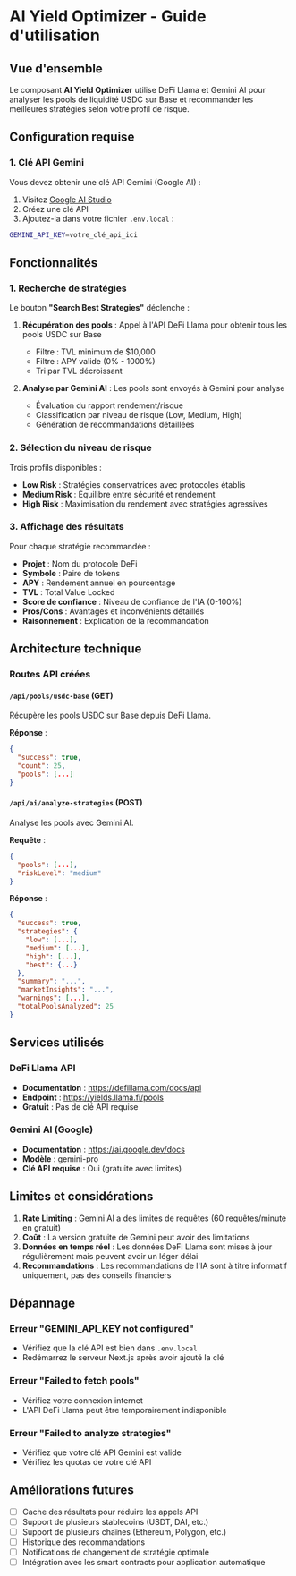 # AI Yield Optimizer - Guide d'utilisation

## Vue d'ensemble

Le composant **AI Yield Optimizer** utilise DeFi Llama et Gemini AI pour analyser les pools de liquidité USDC sur Base et recommander les meilleures stratégies selon votre profil de risque.

## Configuration requise

### 1. Clé API Gemini

Vous devez obtenir une clé API Gemini (Google AI) :

1. Visitez [Google AI Studio](https://makersuite.google.com/app/apikey)
2. Créez une clé API
3. Ajoutez-la dans votre fichier `.env.local` :

```bash
GEMINI_API_KEY=votre_clé_api_ici
```

## Fonctionnalités

### 1. Recherche de stratégies

Le bouton **"Search Best Strategies"** déclenche :

1. **Récupération des pools** : Appel à l'API DeFi Llama pour obtenir tous les pools USDC sur Base
   - Filtre : TVL minimum de $10,000
   - Filtre : APY valide (0% - 1000%)
   - Tri par TVL décroissant

2. **Analyse par Gemini AI** : Les pools sont envoyés à Gemini pour analyse
   - Évaluation du rapport rendement/risque
   - Classification par niveau de risque (Low, Medium, High)
   - Génération de recommandations détaillées

### 2. Sélection du niveau de risque

Trois profils disponibles :

- **Low Risk** : Stratégies conservatrices avec protocoles établis
- **Medium Risk** : Équilibre entre sécurité et rendement
- **High Risk** : Maximisation du rendement avec stratégies agressives

### 3. Affichage des résultats

Pour chaque stratégie recommandée :

- **Projet** : Nom du protocole DeFi
- **Symbole** : Paire de tokens
- **APY** : Rendement annuel en pourcentage
- **TVL** : Total Value Locked
- **Score de confiance** : Niveau de confiance de l'IA (0-100%)
- **Pros/Cons** : Avantages et inconvénients détaillés
- **Raisonnement** : Explication de la recommandation

## Architecture technique

### Routes API créées

#### `/api/pools/usdc-base` (GET)
Récupère les pools USDC sur Base depuis DeFi Llama.

**Réponse** :
```json
{
  "success": true,
  "count": 25,
  "pools": [...]
}
```

#### `/api/ai/analyze-strategies` (POST)
Analyse les pools avec Gemini AI.

**Requête** :
```json
{
  "pools": [...],
  "riskLevel": "medium"
}
```

**Réponse** :
```json
{
  "success": true,
  "strategies": {
    "low": [...],
    "medium": [...],
    "high": [...],
    "best": {...}
  },
  "summary": "...",
  "marketInsights": "...",
  "warnings": [...],
  "totalPoolsAnalyzed": 25
}
```

## Services utilisés

### DeFi Llama API
- **Documentation** : https://defillama.com/docs/api
- **Endpoint** : https://yields.llama.fi/pools
- **Gratuit** : Pas de clé API requise

### Gemini AI (Google)
- **Documentation** : https://ai.google.dev/docs
- **Modèle** : gemini-pro
- **Clé API requise** : Oui (gratuite avec limites)

## Limites et considérations

1. **Rate Limiting** : Gemini AI a des limites de requêtes (60 requêtes/minute en gratuit)
2. **Coût** : La version gratuite de Gemini peut avoir des limitations
3. **Données en temps réel** : Les données DeFi Llama sont mises à jour régulièrement mais peuvent avoir un léger délai
4. **Recommandations** : Les recommandations de l'IA sont à titre informatif uniquement, pas des conseils financiers

## Dépannage

### Erreur "GEMINI_API_KEY not configured"
- Vérifiez que la clé API est bien dans `.env.local`
- Redémarrez le serveur Next.js après avoir ajouté la clé

### Erreur "Failed to fetch pools"
- Vérifiez votre connexion internet
- L'API DeFi Llama peut être temporairement indisponible

### Erreur "Failed to analyze strategies"
- Vérifiez que votre clé API Gemini est valide
- Vérifiez les quotas de votre clé API

## Améliorations futures

- [ ] Cache des résultats pour réduire les appels API
- [ ] Support de plusieurs stablecoins (USDT, DAI, etc.)
- [ ] Support de plusieurs chaînes (Ethereum, Polygon, etc.)
- [ ] Historique des recommandations
- [ ] Notifications de changement de stratégie optimale
- [ ] Intégration avec les smart contracts pour application automatique
